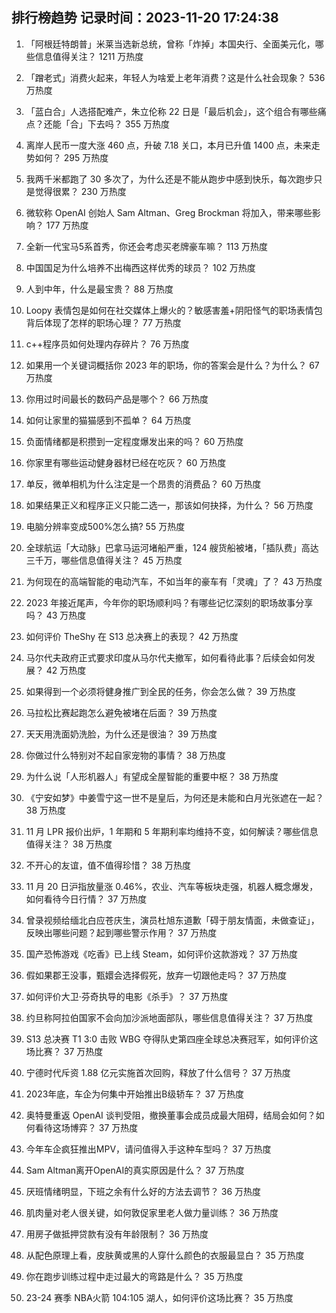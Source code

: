 
## 排行榜趋势 记录时间：2023-11-20 17:24:38
  
  1. 「阿根廷特朗普」米莱当选新总统，曾称「炸掉」本国央行、全面美元化，哪些信息值得关注？ 1211 万热度
    
  2. 「蹭老式」消费火起来，年轻人为啥爱上老年消费？这是什么社会现象？ 536 万热度
    
  3. 「蓝白合」人选搭配难产，朱立伦称 22 日是「最后机会」，这个组合有哪些痛点？还能「合」下去吗？ 355 万热度
    
  4. 离岸人民币一度大涨 460 点，升破 7.18 关口，本月已升值 1400 点，未来走势如何？ 295 万热度
    
  5. 我两千米都跑了 30 多次了，为什么还是不能从跑步中感到快乐，每次跑步只是觉得很累？ 230 万热度
    
  6. 微软称 OpenAI 创始人 Sam Altman、Greg Brockman 将加入，带来哪些影响？ 177 万热度
    
  7. 全新一代宝马5系首秀，你还会考虑买老牌豪车嘛？ 113 万热度
    
  8. 中国国足为什么培养不出梅西这样优秀的球员？ 102 万热度
    
  9. 人到中年，什么是最宝贵？ 88 万热度
    
  10. Loopy 表情包是如何在社交媒体上爆火的？敏感害羞+阴阳怪气的职场表情包背后体现了怎样的职场心理？ 77 万热度
    
  11. c++程序员如何处理内存碎片？ 76 万热度
    
  12. 如果用一个关键词概括你 2023 年的职场，你的答案会是什么？为什么？ 67 万热度
    
  13. 你用过时间最长的数码产品是哪个？ 66 万热度
    
  14. 如何让家里的猫猫感到不孤单？ 64 万热度
    
  15. 负面情绪都是积攒到一定程度爆发出来的吗？ 60 万热度
    
  16. 你家里有哪些运动健身器材已经在吃灰？ 60 万热度
    
  17. 单反，微单相机为什么注定是一个昂贵的消费品？ 60 万热度
    
  18. 如果结果正义和程序正义只能二选一，那该如何抉择，为什么？ 56 万热度
    
  19. 电脑分辨率变成500%怎么搞? 55 万热度
    
  20. 全球航运「大动脉」巴拿马运河堵船严重，124 艘货船被堵，「插队费」高达三千万，哪些信息值得关注？ 45 万热度
    
  21. 为何现在的高端智能的电动汽车，不如当年的豪车有「灵魂」了？ 43 万热度
    
  22. 2023 年接近尾声，今年你的职场顺利吗？有哪些记忆深刻的职场故事分享吗？ 43 万热度
    
  23. 如何评价 TheShy 在 S13 总决赛上的表现？ 42 万热度
    
  24. 马尔代夫政府正式要求印度从马尔代夫撤军，如何看待此事？后续会如何发展？ 42 万热度
    
  25. 如果得到一个必须将健身推广到全民的任务，你会怎么做？ 39 万热度
    
  26. 马拉松比赛起跑怎么避免被堵在后面？ 39 万热度
    
  27. 天天用洗面奶洗脸，为什么还是很油？ 39 万热度
    
  28. 你做过什么特别对不起自家宠物的事情？ 38 万热度
    
  29. 为什么说「人形机器人」有望成全屋智能的重要中枢？ 38 万热度
    
  30. 《宁安如梦》中姜雪宁这一世不是皇后，为何还是未能和白月光张遮在一起？ 38 万热度
    
  31. 11 月 LPR 报价出炉，1 年期和 5 年期利率均维持不变，如何解读？哪些信息值得关注？ 38 万热度
    
  32. 不开心的友谊，值不值得珍惜？ 38 万热度
    
  33. 11 月 20 日沪指放量涨 0.46%，农业、汽车等板块走强，机器人概念爆发，如何看待今日行情？ 37 万热度
    
  34. 曾录视频给缅北白应苍庆生，演员杜旭东道歉「碍于朋友情面，未做查证」，反映出哪些问题？起到哪些警示作用？ 37 万热度
    
  35. 国产恐怖游戏《吃香》已上线 Steam，如何评价这款游戏？ 37 万热度
    
  36. 假如果郡王没事，甄嬛会选择假死，放弃一切跟他走吗？ 37 万热度
    
  37. 如何评价大卫·芬奇执导的电影《杀手》？ 37 万热度
    
  38. 约旦称阿拉伯国家不会向加沙派地面部队，哪些信息值得关注？ 37 万热度
    
  39. S13 总决赛 T1 3:0 击败 WBG 夺得队史第四座全球总决赛冠军，如何评价这场比赛？ 37 万热度
    
  40. 宁德时代斥资 1.88 亿元实施首次回购，释放了什么信号？ 37 万热度
    
  41. 2023年底，车企为何集中开始推出B级轿车？ 37 万热度
    
  42. 奥特曼重返 OpenAI 谈判受阻，撤换董事会成员成最大阻碍，结局会如何？如何看待这场博弈？ 37 万热度
    
  43. 今年车企疯狂推出MPV，请问值得入手这种车型吗？ 37 万热度
    
  44. Sam Altman离开OpenAI的真实原因是什么？ 37 万热度
    
  45. 厌班情绪明显，下班之余有什么好的方法去调节？ 36 万热度
    
  46. 肌肉量对老人很关键，如何敦促家里老人做力量训练？ 36 万热度
    
  47. 用房子做抵押贷款有没有年龄限制？ 36 万热度
    
  48. 从配色原理上看，皮肤黄或黑的人穿什么颜色的衣服最显白？ 35 万热度
    
  49. 你在跑步训练过程中走过最大的弯路是什么？ 35 万热度
    
  50. 23-24 赛季 NBA火箭 104:105 湖人，如何评价这场比赛？ 35 万热度
    
